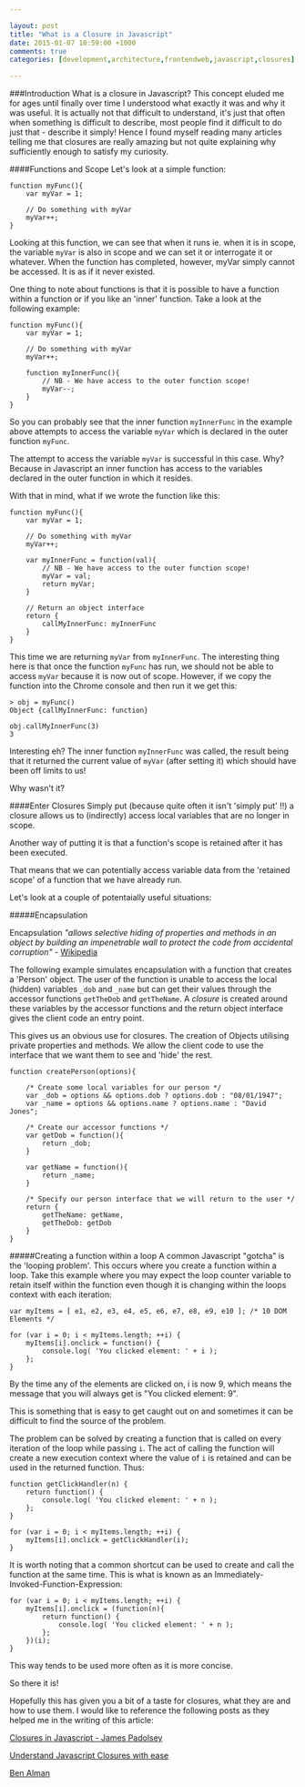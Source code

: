 ```yaml
---

layout: post
title: "What is a Closure in Javascript"
date: 2015-01-07 10:59:00 +1000
comments: true
categories: [development,architecture,frontendweb,javascript,closures]

---
```

###Introduction
What is a closure in Javascript? This concept eluded me for ages until finally over time I understood what exactly it was and why it was useful. It is actually not that difficult to understand, it's just that often when something is difficult to describe, most people find it difficult to do just that - describe it simply! Hence I found myself reading many articles telling me that closures are really amazing but not quite explaining why sufficiently enough to satisfy my curiosity.

####Functions and Scope
Let's look at a simple function:

	function myFunc(){
		var myVar = 1;
		
		// Do something with myVar
		myVar++;
	}
	
Looking at this function, we can see that when it runs ie. when it is in scope, the variable `myVar` is also in scope and we can set it or interrogate it or whatever. When the function has completed, however, myVar simply cannot be accessed. It is as if it never existed.

One thing to note about functions is that it is possible to have a function within a function or if you like an 'inner' function. Take a look at the following example:

	function myFunc(){
		var myVar = 1;
		
		// Do something with myVar
		myVar++;
		
		function myInnerFunc(){
			// NB - We have access to the outer function scope!
			myVar--;
		}
	}
	
So you can probably see that the inner function `myInnerFunc` in the example above attempts to access the variable `myVar` which is declared in the outer function `myFunc`.

The attempt to access the variable `myVar` is successful in this case. Why? Because in Javascript an inner function has access to the variables declared in the outer function in which it resides.

With that in mind, what if we wrote the function like this:

	function myFunc(){
		var myVar = 1;
		
		// Do something with myVar
		myVar++;
		
		var myInnerFunc = function(val){
			// NB - We have access to the outer function scope!
			myVar = val;
			return myVar;
		}
		
		// Return an object interface
		return {
			callMyInnerFunc: myInnerFunc
		}
	}
	
This time we are returning `myVar` from `myInnerFunc`. The interesting thing here is that once the function `myFunc` has run, we should not be able to access `myVar` because it is now out of scope. However, if we copy the function into the Chrome console and then run it we get this:

	> obj = myFunc()
	Object {callMyInnerFunc: function}
	
	obj.callMyInnerFunc(3)
	3
	
Interesting eh? The inner function `myInnerFunc` was called, the result being that it returned the current value of `myVar` (after setting it) which should have been off limits to us!

Why wasn't it?

####Enter Closures
Simply put (because quite often it isn't 'simply put' !!) a closure allows us to (indirectly) access local variables that are no longer in scope.

Another way of putting it is that a function's scope is retained after it has been executed.

That means that we can potentially access variable data from the 'retained scope' of a function that we have already run.

Let's look at a couple of potentaially useful situations:

#####Encapsulation

Encapsulation _"allows selective hiding of properties and methods in an object by building an impenetrable wall to protect the code from accidental corruption"_ - [Wikipedia](http://bit.ly/1y38V5T)

The following example simulates encapsulation with a function that creates a 'Person' object. The user of the function is unable to access the local (hidden) variables `_dob` and `_name` but can get their values through the accessor functions `getTheDob` and `getTheName`. A _closure_ is created around these variables by the accessor functions and the return object interface gives the client code an entry point.

This gives us an obvious use for closures. The creation of Objects utilising private properties and methods. We allow the client code to use the interface that we want them to see and 'hide' the rest.

	function createPerson(options){
		
		/* Create some local variables for our person */
		var _dob = options && options.dob ? options.dob : "08/01/1947";
		var _name = options && options.name ? options.name : "David Jones";
		
		/* Create our accessor functions */
		var getDob = function(){
			return _dob;
		}
		
		var getName = function(){
			return _name;
		}		
		
		/* Specify our person interface that we will return to the user */
		return {
			getTheName: getName,
			getTheDob: getDob
		}
	}
	
#####Creating a function within a loop
A common Javascript "gotcha" is the 'looping problem'. This occurs where you create a function within a loop. Take this example where you may expect the loop counter variable to retain itself within the function even though it is changing within the loops context with each iteration:

	var myItems = [ e1, e2, e3, e4, e5, e6, e7, e8, e9, e10 ]; /* 10 DOM Elements */
	 
	for (var i = 0; i < myItems.length; ++i) {
	    myItems[i].onclick = function() {
	        console.log( 'You clicked element: ' + i );
	    };
	}	
	
By the time any of the elements are clicked on, i is now 9, which means the message that you will always get is "You clicked element: 9".

This is something that is easy to get caught out on and sometimes it can be difficult to find the source of the problem.

The problem can be solved by creating a function that is called on every iteration of the loop while passing `i`. The act of calling the function will create a new execution context where the value of `i` is retained and can be used in the returned function. Thus:

	function getClickHandler(n) {
	    return function() {
	        console.log( 'You clicked element: ' + n );
	    };
	}
	
	for (var i = 0; i < myItems.length; ++i) {
    	myItems[i].onclick = getClickHandler(i);
	}
	
It is worth noting that a common shortcut can be used to create and call the function at the same time. This is what is known as an Immediately-Invoked-Function-Expression:

	for (var i = 0; i < myItems.length; ++i) {
    	myItems[i].onclick = (function(n){
    		return function() {
	        	console.log( 'You clicked element: ' + n );
	    	};
	    })(i);
	}

This way tends to be used more often as it is more concise.

So there it is!

Hopefully this has given you a bit of a taste for closures, what they are and how to use them. I would like to reference the following posts as they helped me in the writing of this article:

[Closures in Javascript - James Padolsey](http://james.padolsey.com/javascript/closures-in-javascript/)

[Understand Javascript Closures with ease](http://javascriptissexy.com/understand-javascript-closures-with-ease/)

[Ben Alman](http://benalman.com/news/2010/11/immediately-invoked-function-expression/)	